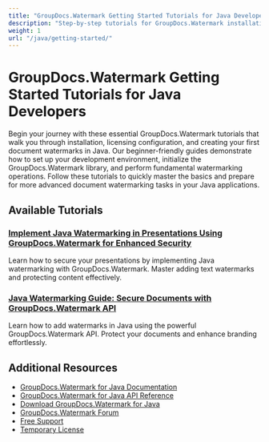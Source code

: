 ```yaml
---
title: "GroupDocs.Watermark Getting Started Tutorials for Java Developers"
description: "Step-by-step tutorials for GroupDocs.Watermark installation, licensing setup, and creating your first document watermarks in Java applications."
weight: 1
url: "/java/getting-started/"
---
```


# GroupDocs.Watermark Getting Started Tutorials for Java Developers

Begin your journey with these essential GroupDocs.Watermark tutorials that walk you through installation, licensing configuration, and creating your first document watermarks in Java. Our beginner-friendly guides demonstrate how to set up your development environment, initialize the GroupDocs.Watermark library, and perform fundamental watermarking operations. Follow these tutorials to quickly master the basics and prepare for more advanced document watermarking tasks in your Java applications.

## Available Tutorials

### [Implement Java Watermarking in Presentations Using GroupDocs.Watermark for Enhanced Security](./java-watermarking-groupdocs-watermark-presentation-security/)
Learn how to secure your presentations by implementing Java watermarking with GroupDocs.Watermark. Master adding text watermarks and protecting content effectively.

### [Java Watermarking Guide&#58; Secure Documents with GroupDocs.Watermark API](./java-watermark-groupdocs-guide/)
Learn how to add watermarks in Java using the powerful GroupDocs.Watermark API. Protect your documents and enhance branding effortlessly.

## Additional Resources

- [GroupDocs.Watermark for Java Documentation](https://docs.groupdocs.com/watermark/java/)
- [GroupDocs.Watermark for Java API Reference](https://reference.groupdocs.com/watermark/java/)
- [Download GroupDocs.Watermark for Java](https://releases.groupdocs.com/watermark/java/)
- [GroupDocs.Watermark Forum](https://forum.groupdocs.com/c/watermark)
- [Free Support](https://forum.groupdocs.com/)
- [Temporary License](https://purchase.groupdocs.com/temporary-license/)

